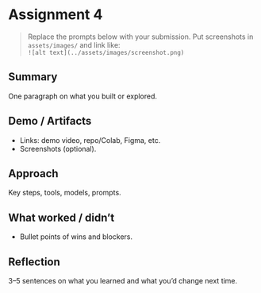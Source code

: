 # Assignment 4

> Replace the prompts below with your submission. Put screenshots in `assets/images/` and link like:  
> `![alt text](../assets/images/screenshot.png)`

## Summary
One paragraph on what you built or explored.

## Demo / Artifacts
- Links: demo video, repo/Colab, Figma, etc.
- Screenshots (optional).

## Approach
Key steps, tools, models, prompts.

## What worked / didn’t
- Bullet points of wins and blockers.

## Reflection
3–5 sentences on what you learned and what you’d change next time.
